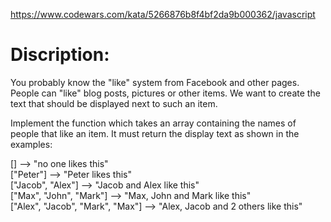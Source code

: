 https://www.codewars.com/kata/5266876b8f4bf2da9b000362/javascript

# Discription:
You probably know the "like" system from Facebook and other pages. People can "like" blog posts, pictures or other items. We want to create the text that should be displayed next to such an item.

Implement the function which takes an array containing the names of people that like an item. It must return the display text as shown in the examples:

[]                                -->  "no one likes this"
<br>
["Peter"]                         -->  "Peter likes this"
<br>
["Jacob", "Alex"]                 -->  "Jacob and Alex like this"
<br>
["Max", "John", "Mark"]           -->  "Max, John and Mark like this"
<br>
["Alex", "Jacob", "Mark", "Max"]  -->  "Alex, Jacob and 2 others like this"

